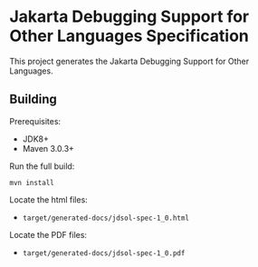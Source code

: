 Jakarta Debugging Support for Other Languages Specification
============================

This project generates the Jakarta Debugging Support for Other Languages.

Building
--------

Prerequisites:

* JDK8+
* Maven 3.0.3+

Run the full build:

`mvn install`

Locate the html files:
- `target/generated-docs/jdsol-spec-1_0.html`

Locate the PDF files:
- `target/generated-docs/jdsol-spec-1_0.pdf`
